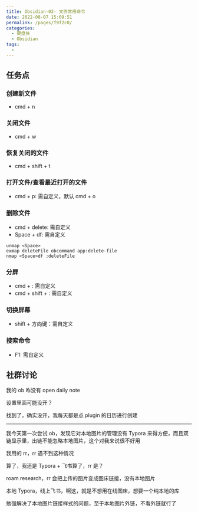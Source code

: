 ```yaml
---
title: Obsidian-02- 文件常用命令
date: 2022-08-07 15:09:51
permalink: /pages/f9f2c0/
categories:
  - 键盘侠
  - Obsidian
tags:
  -
---
```


## 任务点

### 创建新文件

- cmd + n

### 关闭文件

- cmd + w

### 恢复关闭的文件

- cmd + shift + t

### 打开文件/查看最近打开的文件

- cmd + p: 需自定义，默认 cmd + o

### 删除文件

- cmd + delete: 需自定义
- Space + df: 需自定义

```vim
unmap <Space>
exmap deleteFile obcommand app:delete-file
nmap <Space>df :deleteFile
```

### 分屏

- cmd + \: 需自定义
- cmd + shift + \: 需自定义

### 切换屏幕

- shift + 方向键：需自定义

### 搜索命令

- F1: 需自定义

## 社群讨论

我的 ob 咋没有 open daily note

设置里面可能没开？

找到了，确实没开，我每天都是点 plugin 的日历进行创建

<hr />

我今天第一次尝试 ob，发现它对本地图片的管理没有 Typora 来得方便，而且双链显示里，出链不能忽略本地图片，这个对我来说很不好用

我用的 rr，rr 遇不到这种情况

算了，我还是 Typora + 飞书算了，rr 是？

roam research，rr 会把上传的图片变成图床链接，没有本地图片

本地 Typora，线上飞书，啊这，就是不想用在线图床，想要一个纯本地的库

勉强解决了本地图片链接样式的问题，至于本地图片外链，不看外链就行了
